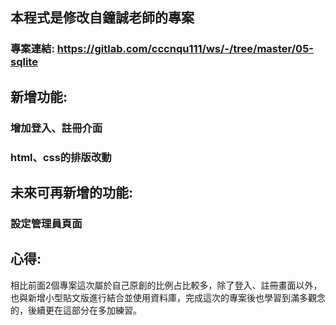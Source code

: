 ## 本程式是修改自鐘誠老師的專案

### 專案連結: https://gitlab.com/cccnqu111/ws/-/tree/master/05-sqlite

## 新增功能:


### 增加登入、註冊介面

### html、css的排版改動




## 未來可再新增的功能:

### 設定管理員頁面



## 心得:

相比前面2個專案這次屬於自己原創的比例占比較多，除了登入、註冊畫面以外，也與新增小型貼文版進行結合並使用資料庫，完成這次的專案後也學習到滿多觀念的，後續更在這部分在多加練習。


